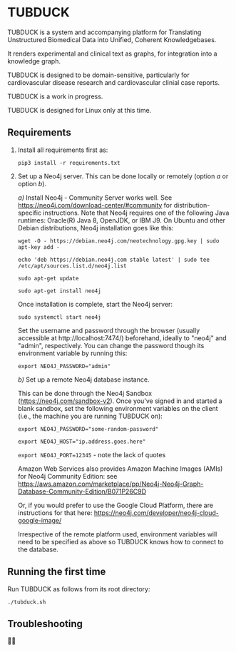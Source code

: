# TUBDUCK

TUBDUCK is a system and accompanying platform for Translating Unstructured Biomedical Data into Unified, Coherent 
Knowledgebases. 

It renders experimental and clinical text as graphs, for integration into a knowledge graph. 

TUBDUCK is designed to be domain-sensitive, particularly for cardiovascular disease research and cardiovascular clinial case reports.

TUBDUCK is a work in progress.

TUBDUCK is designed for Linux only at this time.

## Requirements

1. Install all requirements first as:

    `pip3 install -r requirements.txt`

2. Set up a Neo4j server. This can be done locally or remotely (option *a* or option *b*).

    *a)* Install Neo4j - Community Server works well.  See https://neo4j.com/download-center/#community for distribution-specific instructions. Note that Neo4j requires one of the following Java runtimes: Oracle(R) Java 8, OpenJDK, or IBM J9. On Ubuntu and other Debian distributions, Neo4j installation goes like this:

    `wget -O - https://debian.neo4j.com/neotechnology.gpg.key | sudo apt-key add -`

    `echo 'deb https://debian.neo4j.com stable latest' | sudo tee /etc/apt/sources.list.d/neo4j.list`

    `sudo apt-get update`

    `sudo apt-get install neo4j`

    Once installation is complete, start the Neo4j server:
    
    `sudo systemctl start neo4j`

    Set the username and password through the browser (usually accessible at http://localhost:7474/) beforehand, ideally to "neo4j" and "admin", respectively. You can change the password though its environment variable by running this:

    `export NEO4J_PASSWORD="admin"`

    *b)* Set up a remote Neo4j database instance. 
    
    This can be done through the Neo4j Sandbox (https://neo4j.com/sandbox-v2). Once you've signed in and started a blank sandbox, set the following environment variables on the client (i.e., the machine you are running TUBDUCK on):

    `export NEO4J_PASSWORD="some-random-password"`

    `export NEO4J_HOST="ip.address.goes.here"`

    `export NEO4J_PORT=12345` - note the lack of quotes
    
    Amazon Web Services also provides Amazon Machine Images (AMIs) for Neo4j Community Edition: see https://aws.amazon.com/marketplace/pp/Neo4j-Neo4j-Graph-Database-Community-Edition/B071P26C9D
    
    Or, if you would prefer to use the Google Cloud Platform, there are instructions for that here: https://neo4j.com/developer/neo4j-cloud-google-image/
    
    Irrespective of the remote platform used, environment variables will need to be specified as above so TUBDUCK knows how to connect to the database.

## Running the first time

Run TUBDUCK as follows from its root directory:

`./tubduck.sh`

## Troubleshooting

🛁🦆
